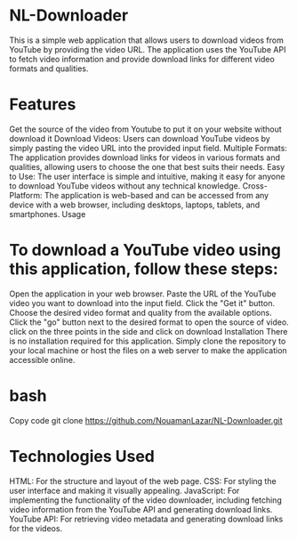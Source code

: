 # NL-Downloader
This is a simple web application that allows users to download videos from YouTube by providing the video URL. The application uses the YouTube API to fetch video information and provide download links for different video formats and qualities.

# Features
Get the source of the video from Youtube to put it on your website without download it
Download Videos: Users can download YouTube videos by simply pasting the video URL into the provided input field.
Multiple Formats: The application provides download links for videos in various formats and qualities, allowing users to choose the one that best suits their needs.
Easy to Use: The user interface is simple and intuitive, making it easy for anyone to download YouTube videos without any technical knowledge.
Cross-Platform: The application is web-based and can be accessed from any device with a web browser, including desktops, laptops, tablets, and smartphones.
Usage
# To download a YouTube video using this application, follow these steps:

Open the application in your web browser.
Paste the URL of the YouTube video you want to download into the input field.
Click the "Get it" button.
Choose the desired video format and quality from the available options.
Click the "go" button next to the desired format to open the source of video.
click on the three points in the side and click on download
Installation
There is no installation required for this application. Simply clone the repository to your local machine or host the files on a web server to make the application accessible online.

# bash
Copy code
git clone https://github.com/NouamanLazar/NL-Downloader.git
# Technologies Used
HTML: For the structure and layout of the web page.
CSS: For styling the user interface and making it visually appealing.
JavaScript: For implementing the functionality of the video downloader, including fetching video information from the YouTube API and generating download links.
YouTube API: For retrieving video metadata and generating download links for the videos.
